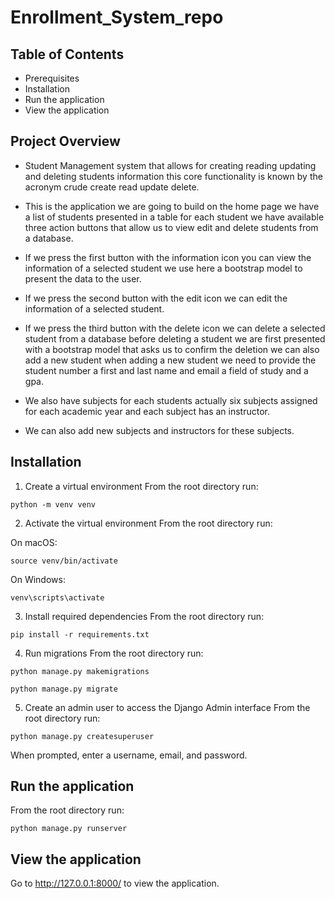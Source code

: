# Enrollment_System_repo
## Table of Contents
- Prerequisites
- Installation
- Run the application
- View the application

## Project Overview
- Student Management system that allows for creating reading updating and deleting students 
information this core functionality is known by the acronym crude create read update delete.
- This is the application we are going to build on the home page we have a list of students 
presented in a table for each student we have available three action buttons that 
allow us to view edit and delete students from a database.

- If we press the first button with the information icon you can view the 
information of a selected student we use here a bootstrap model to present the data to the 
user. 

- If we press the second button with the edit icon we can edit the information of a selected 
student.

- If we press the third button with the delete icon we can delete a selected student from 
a database before deleting a student we are first presented with a bootstrap model that asks 
us to confirm the deletion we can also add a new student when adding a new student we need 
to provide the student number a first and last name and email a field of study and a gpa.

- We also have subjects for each students actually six subjects assigned for each academic year 
and each subject has an instructor. 

- We can also add new subjects and instructors for these 
subjects.

## Installation

1. Create a virtual environment
From the root directory run:

``` 
python -m venv venv 
```
2. Activate the virtual environment
From the root directory run:

On macOS:

``` 
source venv/bin/activate
```
On Windows:

```
venv\scripts\activate
```
3. Install required dependencies
From the root directory run:

```
pip install -r requirements.txt
```
4. Run migrations
From the root directory run:

```
python manage.py makemigrations
```
```
python manage.py migrate
```
5. Create an admin user to access the Django Admin interface
From the root directory run:

```
python manage.py createsuperuser
```
When prompted, enter a username, email, and password.

## Run the application
From the root directory run:

```
python manage.py runserver
```

## View the application
Go to http://127.0.0.1:8000/ to view the application.
